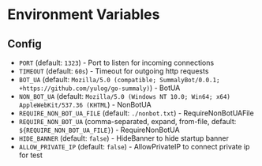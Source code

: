 # Environment Variables

## Config

 - `PORT` (default: `1323`) - Port to listen for incoming connections
 - `TIMEOUT` (default: `60s`) - Timeout for outgoing http requests
 - `BOT_UA` (default: `Mozilla/5.0 (compatible; SummalyBot/0.0.1; +https://github.com/yulog/go-summaly)`) - BotUA
 - `NON_BOT_UA` (default: `Mozilla/5.0 (Windows NT 10.0; Win64; x64) AppleWebKit/537.36 (KHTML`) - NonBotUA
 - `REQUIRE_NON_BOT_UA_FILE` (default: `./nonbot.txt`) - RequireNonBotUAFile
 - `REQUIRE_NON_BOT_UA` (comma-separated, expand, from-file, default: `${REQUIRE_NON_BOT_UA_FILE}`) - RequireNonBotUA
 - `HIDE_BANNER` (default: `false`) - HideBanner to hide startup banner
 - `ALLOW_PRIVATE_IP` (default: `false`) - AllowPrivateIP to connect private ip for test

